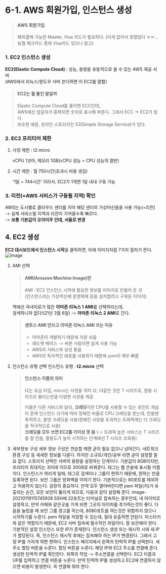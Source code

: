 # 6-1. AWS 회원가입, 인스턴스 생성

> #### AWS 회원가입
>
> 해외결제 가능한 Master, Visa 카드가 필요하다.
> (이게 없어서 못했었다 ㅠㅠ... 농협 체크카드 중에 Visa카드 있으니 참고)

### 1. EC2 인스턴스 생성

**EC2(Elastic Compute Cloud)** : 성능, 용량을 유동적으로 쓸 수 있는 AWS 제공 서버  
(AWS에서 리눅스/윈도우 서버 쓴다하면 이 EC2를 말함)

> #### EC2는 뭘 줄인 말일까
>
> Elastic Compute Cloud를 줄이면 ECC인데,  
> AWS에선 앞글자가 중복되면 숫자로 표시해 부른다. 그래서 ECC -> EC2가 됬다.   
> 비슷한 예론, 온라인 스토리지인 S3(Simple Storage Service)가 있다.

### 2. EC2 프리티어 제한

1. 사양 제한 : t2.micro 
    
     vCPU 1코어, 메모리 1GB(vCPU 성능 = CPU 성능의 절반)
2. 시간 제한 : 월 750시간(초과시 비용 생김)  
    
    '1달 = 744시간' 이라서, EC2가 1개면 1달 내내 구동 가능
    
### 3. 리전(=AWS 서비스가 구동될 지역) 확인

AWS는 도시별로 클라우드 센터를 지어 해당 센터의 가상머신들을 사용 가능(=리전)  
-> 실제 서비스될 지역과 리전이 가까울수록 빠르다.  
-> **보통 기본값이 오아이주 인데, 서울로 변경**

## 4. EC2 생성

**EC2 대시보드에서 인스턴스 시작**을 클릭하면, 아래 이미지처럼 7가지 절차가 뜬다.
![image](https://user-images.githubusercontent.com/48408417/110202569-e5cfaf00-7eac-11eb-9a37-42fe2d863925.png)  
  
1. AMI 선택
    > #### AMI(Amazon Machine Image)란
    >
    > AMI : EC2 인스턴스 시작에 필요한 정보를 이미지로 만들어 둔 것  
    > (인스턴스라는 가상머신에 운영체제 등을 설치할려고 구워둔 이미지)

    책에선 국내자료가 많은 **아마존 리눅스 1 AMI**를 선택하라는데,    
    검색하니까 없다!(21년 3월 6일) -> **아마존 리눅스 2 AMI**로 간다.
    
    > #### 센토스 AMI 안쓰고 아마존 리눅스 AMI 쓰는 이유
    > 
    > - 아마존이 개발하기 때문에 지원 쉬움
    > - 레드햇 베이스 -> 써본 사람이면 쉽게 사용 가능 
    > - AWS의 서비스와 상성 좋음
    > - AWS의 독자적인 레포를 사용하기 때문에 yum이 매우 빠름

2. 인스턴스 유형 선택
    인스턴스 유형 : **t2.micro** 선택
    
    > #### 인스턴스 이름의 의미
    >
    > t2는 요금 타입, micro는 사양을 의미
    > t2, t3같은 것은 T 시리즈로, 범용 시리즈라 불리는만큼 다양한 사양을 제공
    > 
    > 이들은 다른 서비스와 달리, **크레딧**이란 CPU를 사용할 수 있는 포인트 개념이 존재
    > 인스턴스 크기에 따라 정해진 비율로 CPU 크레딧을 받는데, 안쓸땐 축적하고, 쓸덴 크레딧을 사용(정해진 사양을 초과하는 트래픽에는 더 크레딧을 적극적으로 사용)  
    > **크레딧을 모두 쓰면 EC2를 더이상 못 씀** (-> 트래픽 높은 서비스는 T 시리즈를 잘 안씀, 활용도가 높아 시작하는 단계에선 T 시리즈 조와용)
    
3. 세부정보 구성
    세부 정보 구성은 연습할 때엔 굳이 필요 없으니 넘어간다.
    네트워크 환경 구성 등 세세한 정보를 다룬다.
    하지만 소규모/개인/공부 라면 굳이 설정할 필요 없다.
스토리지 선택은 서버의 용량을 설정하는 단계이다.
기본값이 8GB이지만, 프리티어 최대치는 30GB 이므로 30GB로 바꿔준다.
태그는 웹 콘솔에 표시될 이름이다.
인스턴스가 여러개 일때, 태그로 검색이나 그룹이 편하기 때문에, 원하는 만큼 등록하면 된다.
보안 그룹은 방화벽을 이야기 한다.
기본적으로는 80포트를 제외하고 허용하지 않는다.
굉장히 중요하다. 만약 모두 열어버린다면 pem 파일(키)가 유출되는 순간, 모든 보안이 뚫리게 되므로, 다음과 같이 설정해 준다.
image-20210119115745928
SSH에 22포트는 터미널로 접속하는 경우인데, 내 아이피로 설정하고, 만약 카페와 같은곳을 가게 되면 그곳의 아이피를 추가하는것이 좋다.
다음을 눌렀을 때 보안 그룹 경고를 하는데, 8080포트를 여는것은 위험하지 않으니 시작하기를 누른다.
pem 파일을 저장할 수 있는데, 절대 유출하면 안된다.
마스터키와 같은 역할이기 때문에, EC2 서버 접속에 필수적인 파일이다.
잘 보관해야 한다.
기본적인 설정
인스턴스 또한 IP가 존재한다.
인스턴스 생성 또는 재시작 시에 새 IP가 할당된다.
즉, 인스턴스 재시작 후에는 접속해야 하는 IP가 변경된다.
그래서 고정 IP를 가지게 하면 편하다.
인스턴스 페이지에서 왼쪽의 탄력적 IP를 선택한다.
새 주소 할당 버튼을 누른다.
할당 버튼을 누른다.
해당 IP와 EC2 주소를 연결해 준다.
생성한 탄력적 IP를 확인한다.
위쪽의 작업 -> 주소연결을 선택한다.
EC2 이름과 UP를 입력하고 연결 버튼을 누른다.
만약 탄력적 IP를 생성하고 EC2에 연결하지 않으면 비용이 발생한다.
꼭 연결해 줘야 한다.

